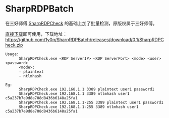# SharpRDPBatch

在三好师傅 [SharpRDPCheck](https://github.com/3gstudent/SharpRDPCheck) 的基础上加了批量检测，原版权属于三好师傅。

[直接下载](https://github.com/1y0n/SharpRDPBatch/releases/download/0.1/SharpRDPCheck.zip)即可使用，下载地址：https://github.com/1y0n/SharpRDPBatch/releases/download/0.1/SharpRDPCheck.zip

```
Usage:
      SharpRDPCheck.exe <RDP ServerIP> <RDP ServerPort> <mode> <user> <password>
      <mode>:
      - plaintext
      - ntlmhash

Eg:
      SharpRDPCheck.exe 192.168.1.1 3389 plaintext user1 password1
      SharpRDPCheck.exe 192.168.1.1 3389 ntlmhash user1 c5a237b7e9d8e708d8436b6148a25fa1
      SharpRDPCheck.exe 192.168.1.1-255 3389 plaintext user1 password1
      SharpRDPCheck.exe 192.168.1.1-255 3389 ntlmhash user1 c5a237b7e9d8e708d8436b6148a25fa1
```
